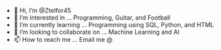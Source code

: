 - 👋 Hi, I’m @Ztelfor45
- 👀 I’m interested in ... Programming, Guitar, and Football
- 🌱 I’m currently learning ... Programming using SQL, Python, and HTML
- 💞️ I’m looking to collaborate on ... Machine Learning and AI
- 📫 How to reach me ... Email me @ 

<!---
Ztelfor45/Ztelfor45 is a ✨ special ✨ repository because its `README.md` (this file) appears on your GitHub profile.
You can click the Preview link to take a look at your changes.
--->
